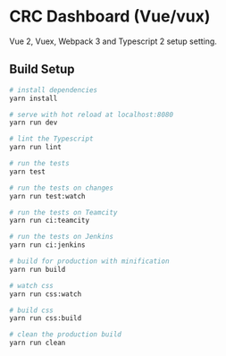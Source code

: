 # CRC Dashboard (Vue/vux)

Vue 2, Vuex, Webpack 3 and Typescript 2 setup setting.

## Build Setup

``` bash
# install dependencies
yarn install

# serve with hot reload at localhost:8080
yarn run dev

# lint the Typescript
yarn run lint

# run the tests
yarn test

# run the tests on changes
yarn run test:watch

# run the tests on Teamcity
yarn run ci:teamcity

# run the tests on Jenkins
yarn run ci:jenkins

# build for production with minification
yarn run build

# watch css
yarn run css:watch

# build css
yarn run css:build

# clean the production build
yarn run clean
```
